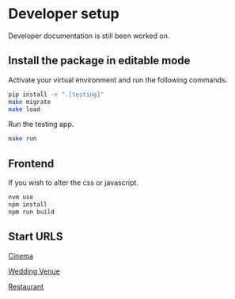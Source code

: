 # Developer setup

Developer documentation is still been worked on.

## Install the package in editable mode

Activate your virtual environment and run the following commands.

```bash
pip install -e ".[testing]"
make migrate
make load
```

Run the testing app.

```bash
make run
```

## Frontend

If you wish to alter the css or javascript.

```bash
nvm use
npm install
npm run build
```

## Start URLS

[Cinema](https://www.google.com/maps/place/Regal+Cinema+Evesham/@52.0908374,-1.9398567,3a,90y,335.58h,97.94t/data=!3m8!1e1!3m6!1sAF1QipOgxIjSzz29Zm6sXKgCrla-pWHvK2mKnjzybldG!2e10!3e11!6shttps:%2F%2Flh5.googleusercontent.com%2Fp%2FAF1QipOgxIjSzz29Zm6sXKgCrla-pWHvK2mKnjzybldG%3Dw203-h100-k-no-pi-30.000002-ya83.87635-ro-0-fo100!7i13312!8i6656!4m8!3m7!1s0x4870dde2a3c124f9:0x540b84f32ae5f6ab!8m2!3d52.090865!4d-1.939927!14m1!1BCgIgARICCAI!16s%2Fg%2F11h0tfkgc)

[Wedding Venue](https://www.google.com/maps/place/Manor+Hill+House+Weddings/@52.3186733,-2.1176422,3a,75y,135.12h,96.59t/data=!3m8!1e1!3m6!1sAF1QipNCY-B2vds3c63LlfIH-Dk6VBla3QdJALVecd-8!2e10!3e11!6shttps:%2F%2Flh5.googleusercontent.com%2Fp%2FAF1QipNCY-B2vds3c63LlfIH-Dk6VBla3QdJALVecd-8%3Dw224-h298-k-no-pi-0-ya237.14285-ro0-fo100!7i8000!8i4000!4m8!3m7!1s0x4870ece053171809:0x99ab2060fe09039b!8m2!3d52.3184969!4d-2.1174893!14m1!1BCgIgARICCAI!16s%2Fg%2F1tdlgr2z)

[Restaurant](https://www.google.com/maps/place/Bullocks+Bistro+and+bar/@52.2681251,-2.146122,3a,90y,183.06h,117.51t/data=!3m8!1e1!3m6!1sAF1QipN3_M3OONDMhBcz6leUfD5PvDWFwb__RvMVSeh8!2e10!3e11!6shttps:%2F%2Flh5.googleusercontent.com%2Fp%2FAF1QipN3_M3OONDMhBcz6leUfD5PvDWFwb__RvMVSeh8%3Dw203-h100-k-no-pi-20-ya1.5714489-ro-0-fo100!7i13312!8i6656!4m8!3m7!1s0x4870ede88ffe2963:0x65d2e616db4b051b!8m2!3d52.2680806!4d-2.1461306!14m1!1BCgIgARICCAI!16s%2Fg%2F11ckvlphp4)
